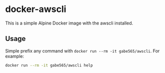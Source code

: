 # docker-awscli

This is a simple Alpine Docker image with the awscli installed.

## Usage

Simple prefix any command with `docker run --rm -it gabe565/awscli`. For example:

```sh
docker run --rm -it gabe565/awscli help
```
